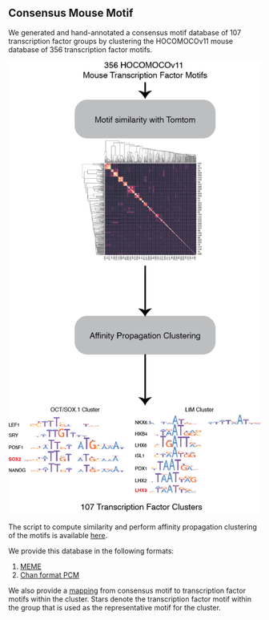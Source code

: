 ## Consensus Mouse Motif 
We generated and hand-annotated a consensus motif database of 107 transcription factor groups by clustering the HOCOMOCOv11 mouse database of 356 transcription factor motifs.

![](/assets/consensus_database_method.png)

The script to compute similarity and perform affinity propagation clustering of the motifs is available [here](https://github.com/jhammelman/ReprogrammingRecovery/blob/main/cluster_consensus_motifs/00_cluster_motifs.sh).

We provide this database in the following formats: 
1. [MEME](https://raw.githubusercontent.com/jhammelman/ReprogrammingRecovery/main/data/consensus_HOCOMOCOv11_core_MOUSE-affinityprop-handannotated.meme)
2. [Chan format PCM](https://raw.githubusercontent.com/jhammelman/ReprogrammingRecovery/main/data/consensus_HOCOMOCOv11_core_MOUSE-affinityprop-handannotated.motifs)

We also provide a [mapping](https://raw.githubusercontent.com/jhammelman/ReprogrammingRecovery/main/data/consensus_HOCOMOCOv11_core_MOUSE-affinityprop-renamed-cluster-mapping.txt) from consensus motif to transcription factor motifs within the cluster. Stars denote the transcription factor motif within the group that is used as the representative motif for the cluster. 
